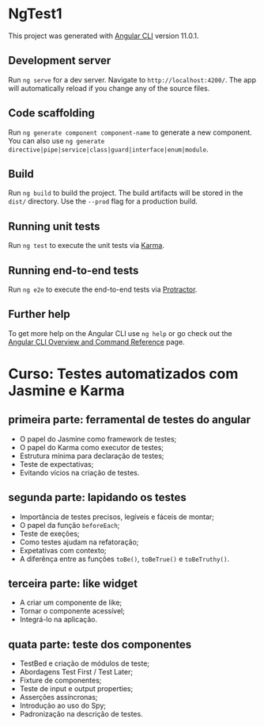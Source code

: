 # NgTest1

This project was generated with [Angular CLI](https://github.com/angular/angular-cli) version 11.0.1.

## Development server

Run `ng serve` for a dev server. Navigate to `http://localhost:4200/`. The app will automatically reload if you change any of the source files.

## Code scaffolding

Run `ng generate component component-name` to generate a new component. You can also use `ng generate directive|pipe|service|class|guard|interface|enum|module`.

## Build

Run `ng build` to build the project. The build artifacts will be stored in the `dist/` directory. Use the `--prod` flag for a production build.

## Running unit tests

Run `ng test` to execute the unit tests via [Karma](https://karma-runner.github.io).

## Running end-to-end tests

Run `ng e2e` to execute the end-to-end tests via [Protractor](http://www.protractortest.org/).

## Further help

To get more help on the Angular CLI use `ng help` or go check out the [Angular CLI Overview and Command Reference](https://angular.io/cli) page.

# Curso: Testes automatizados com Jasmine e Karma

## primeira parte: ferramental de testes do angular
- O papel do Jasmine como framework de testes;
- O papel do Karma como executor de testes;
- Estrutura mínima para declaração de testes;
- Teste de expectativas;
- Evitando vícios na criação de testes.

## segunda parte: lapidando os testes
- Importância de testes precisos, legíveis e fáceis de montar;
- O papel da função `beforeEach`;
- Teste de exeções;
- Como testes ajudam na refatoração;
- Expetativas com contexto;
- A diferênça entre as funções `toBe()`, `toBeTrue()` e `toBeTruthy()`.

## terceira parte: like widget
- A criar um componente de like;
- Tornar o componente acessível;
- Integrá-lo na aplicação.

## quata parte: teste dos componentes
- TestBed e criação de módulos de teste;
- Abordagens Test First / Test Later;
- Fixture de componentes;
- Teste de input e output properties;
- Asserções assíncronas;
- Introdução ao uso do Spy;
- Padronização na descrição de testes.


